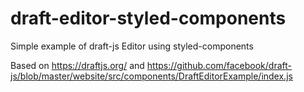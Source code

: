# draft-editor-styled-components

Simple example of draft-js Editor using styled-components

Based on https://draftjs.org/ and https://github.com/facebook/draft-js/blob/master/website/src/components/DraftEditorExample/index.js